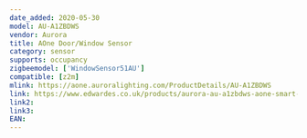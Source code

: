 ```yaml
---
date_added: 2020-05-30
model: AU-A1ZBDWS
vendor: Aurora
title: AOne Door/Window Sensor
category: sensor
supports: occupancy
zigbeemodel: ['WindowSensor51AU']
compatible: [z2m]
mlink: https://aone.auroralighting.com/ProductDetails/AU-A1ZBDWS
link: https://www.edwardes.co.uk/products/aurora-au-a1zbdws-aone-smart-door-window-sensor
link2: 
link3: 
EAN: 
---
```

